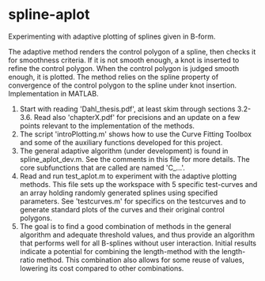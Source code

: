 # spline-aplot
Experimenting with adaptive plotting of splines given in B-form.

The adaptive method renders the control polygon of a spline, then checks it for smoothness criteria. If it is not smooth enough, a knot is inserted to refine the control polygon. When the control polygon is judged smooth enough, it is plotted. The method relies on the spline property of convergence of the control polygon to the spline under knot insertion. Implementation in MATLAB.

1) Start with reading 'Dahl_thesis.pdf', at least skim through sections 3.2-3.6. Read also 'chapterX.pdf' for precisions and an update on a few points relevant to the implementation of the methods.
2) The script 'introPlotting.m' shows how to use the Curve Fitting Toolbox and some of the auxiliary functions developed for this project.
3) The general adaptive algorithm (under development) is found in spline_aplot_dev.m. See the comments in this file for more details. The core subfunctions that are called are named 'C_...'.
4) Read and run test_aplot.m to experiment with the adaptive plotting methods. This file sets up the workspace with 5 specific test-curves and an array holding randomly generated splines using specified parameters. See 'testcurves.m' for specifics on the testcurves and to generate standard plots of the curves and their original control polygons.
5) The goal is to find a good combination of methods in the general algorithm and adequate threshold values, and thus provide an algorithm that performs well for all B-splines without user interaction. Initial results indicate a potential for combining the length-method with the length-ratio method. This combination also allows for some reuse of values, lowering its cost compared to other combinations.
